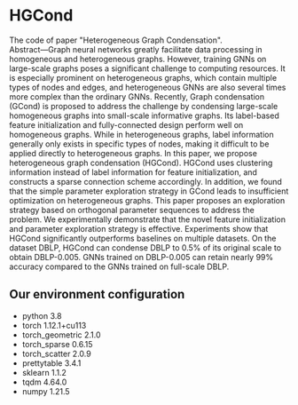# HGCond
The code of paper "Heterogeneous Graph Condensation".  
Abstract—Graph neural networks greatly facilitate data processing in homogeneous and heterogeneous graphs. However, training
GNNs on large-scale graphs poses a significant challenge to computing resources. It is especially prominent on heterogeneous
graphs, which contain multiple types of nodes and edges, and heterogeneous GNNs are also several times more complex than the
ordinary GNNs. Recently, Graph condensation (GCond) is proposed to address the challenge by condensing large-scale
homogeneous graphs into small-scale informative graphs. Its label-based feature initialization and fully-connected design perform well
on homogeneous graphs. While in heterogeneous graphs, label information generally only exists in specific types of nodes, making it
difficult to be applied directly to heterogeneous graphs. In this paper, we propose heterogeneous graph condensation (HGCond).
HGCond uses clustering information instead of label information for feature initialization, and constructs a sparse connection scheme
accordingly. In addition, we found that the simple parameter exploration strategy in GCond leads to insufficient optimization on
heterogeneous graphs. This paper proposes an exploration strategy based on orthogonal parameter sequences to address the
problem. We experimentally demonstrate that the novel feature initialization and parameter exploration strategy is effective.
Experiments show that HGCond significantly outperforms baselines on multiple datasets. On the dataset DBLP, HGCond can
condense DBLP to 0.5% of its original scale to obtain DBLP-0.005. GNNs trained on DBLP-0.005 can retain nearly 99% accuracy
compared to the GNNs trained on full-scale DBLP.

## Our environment configuration
* python          3.8
* torch           1.12.1+cu113
* torch_geometric 2.1.0
* torch_sparse    0.6.15
* torch_scatter   2.0.9
* prettytable     3.4.1
* sklearn         1.1.2
* tqdm            4.64.0
* numpy           1.21.5
